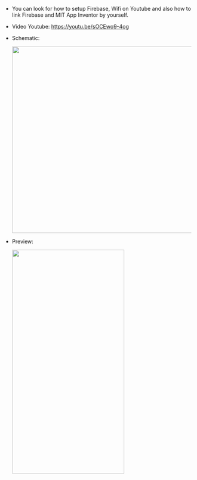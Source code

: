 - You can look for how to setup Firebase, Wifi on Youtube and also how to link Firebase and MIT App Inventor by yourself.
- Video Youtube: https://youtu.be/sOCEwo9-4og
- Schematic:

  
  <img src="https://github.com/ScottT4-Tuan/Smart-Parking-System/assets/141108181/94dfc3f0-c09f-4eba-8905-bd26f79d9013" width="500" height="500">
- Preview:

  
  <img src="https://github.com/ScottT4-Tuan/Smart-Parking-System/assets/141108181/30d1230e-51eb-4bf1-a74e-567e27f6ce4f" width="300" height="600">
